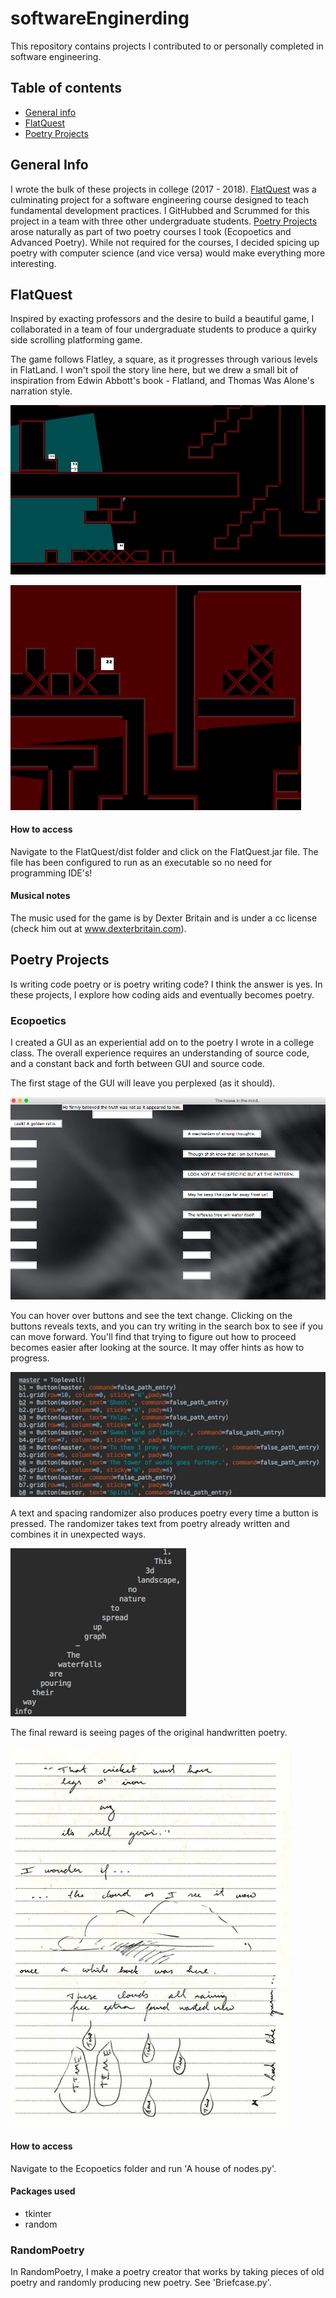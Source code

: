 # softwareEnginerding

This repository contains projects I contributed to or personally completed in software engineering.

## Table of contents
* [General info](#general-info)
* [FlatQuest](#FlatQuest)
* [Poetry Projects](#PoetryProjects)

## General Info

I wrote the bulk of these projects in college (2017 - 2018). [FlatQuest](#FlatQuest)
was a culminating project for a software engineering course designed
to teach fundamental development practices. I GitHubbed and Scrummed for this project in a team with three other undergraduate
students. [Poetry Projects](#Poetry-projects) arose naturally as part of two poetry courses
I took (Ecopoetics and Advanced Poetry). While not required for the courses, I decided
spicing up poetry with computer science (and vice versa) would make everything more interesting.

## FlatQuest

Inspired by exacting professors and the desire to build a beautiful game, I collaborated in a
team of four undergraduate students to produce a quirky side scrolling platforming game.

The game follows Flatley, a square, as it progresses through various levels in FlatLand.
I won't spoil the story line here, but we drew a small bit of inspiration from Edwin Abbott's
book - Flatland, and Thomas Was Alone's narration style.

![Level one](Images/LevelOne.png)

![Level two](Images/LevelTwo.png)

#### How to access

Navigate to the FlatQuest/dist folder and click on the FlatQuest.jar file. The file has been configured to run
as an executable so no need for programming IDE's!

#### Musical notes

The music used for the game is by Dexter Britain and is under a cc license (check him out at www.dexterbritain.com).

## Poetry Projects

Is writing code poetry or is poetry writing code? I think the answer is yes. In these projects, I explore how coding aids and eventually becomes poetry.

### Ecopoetics

I created a GUI as an experiential add on to the poetry I wrote in a college class.
The overall experience requires an understanding of source code, and a constant back and forth between GUI and source code.

The first stage of the GUI will leave you perplexed (as it should).

![Entry](images/EntryPoetry.png)

You can hover over buttons and see the text change. Clicking on the buttons reveals texts, and you can
try writing in the search box to see if you can move forward. You'll find that trying to figure out how to
proceed becomes easier after looking at the source. It may offer hints as how to progress.

![Source](images/Source.png)

A text and spacing randomizer also produces poetry every time a button is pressed.
The randomizer takes text from poetry already written and combines it in unexpected ways.

![Waterfall](images/WaterfallText.png)

The final reward is seeing pages of the original handwritten poetry.

![OriginalPage](images/OriginalPage.png)

#### How to access

Navigate to the Ecopoetics folder and run 'A house of nodes.py'.

#### Packages used

* tkinter
* random

### RandomPoetry

In RandomPoetry, I make a poetry creator that works by taking pieces of old poetry and randomly producing new poetry. See 'Briefcase.py'.  


